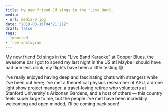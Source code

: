 ```yaml
---
title: My new friend Ed sings in the "Live Band…
media:
- url: media-0.jpg
date: "2019-03-16T04:21:21Z"
draft: false
tags:
- imported
- from-instagram
---
```

My new friend Ed sings in the "Live Band Karaoke" at Copper Blues, the awesome bar I got to spend my last night in the US at! Maybe I should have had one less drink, my flights have been a little testing 😅



I've really enjoyed having deep and fascinating chats with strangers while I've been out here; I've met a theoretical physics researcher at ASU, a drone light show project manager, a travel-loving retiree who volunteers at Stanford University's Arizonan Gardens, and a host of others — this country feels super large to me, but the people I've met have been incredibly welcoming and open minded, I'll be coming back soon!
